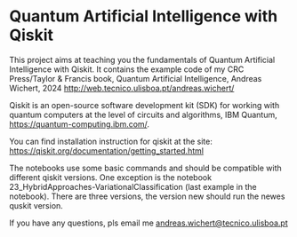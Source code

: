 #  Quantum Artificial Intelligence with Qiskit

This project aims at teaching you the fundamentals of Quantum Artificial Intelligence with Qiskit. It contains the example code of my  CRC Press/Taylor & Francis book, Quantum Artificial Intelligence, Andreas Wichert, 2024
http://web.tecnico.ulisboa.pt/andreas.wichert/


Qiskit is an open-source software development kit (SDK) for working with quantum computers at the level of circuits and algorithms,  IBM Quantum,   https://quantum-computing.ibm.com/.

You can find installation instruction for qiskit at the site:
 https://qiskit.org/documentation/getting_started.html

The notebooks use some basic commands and should be compatible with different qiskit versions. One exception is the notebook 23_HybridApproaches-VariationalClassification (last example in the notebook). There are three versions, the version new should run the newes quskit version.

If you have any questions, pls email me <andreas.wichert@tecnico.ulisboa.pt>
